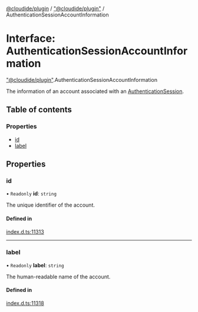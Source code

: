 [@cloudide/plugin](../README.md) / ["@cloudide/plugin"](../modules/_cloudide_plugin_.md) / AuthenticationSessionAccountInformation

# Interface: AuthenticationSessionAccountInformation

["@cloudide/plugin"](../modules/_cloudide_plugin_.md).AuthenticationSessionAccountInformation

The information of an account associated with an [AuthenticationSession](#AuthenticationSession).

## Table of contents

### Properties

- [id](cloudide_plugin_.AuthenticationSessionAccountInformation.md#id)
- [label](cloudide_plugin_.AuthenticationSessionAccountInformation.md#label)

## Properties

### id

• `Readonly` **id**: `string`

The unique identifier of the account.

#### Defined in

[index.d.ts:11313](https://github.com/shuyaqian/cloudide-plugin-api/blob/26b31b9/index.d.ts#L11313)

___

### label

• `Readonly` **label**: `string`

The human-readable name of the account.

#### Defined in

[index.d.ts:11318](https://github.com/shuyaqian/cloudide-plugin-api/blob/26b31b9/index.d.ts#L11318)
